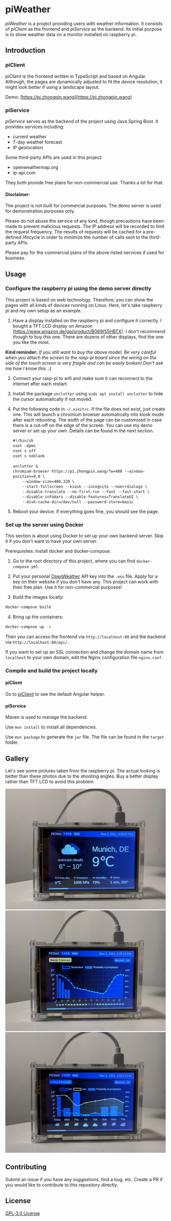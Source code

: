 # piWeather
*piWeather* is a project providing users with weather information.
It consists of *piClient* as the frontend and *piService* as the backend.
Its initial purpose is to show weather data on a monitor installed on raspberry pi.

## Introduction
### piClient
*piClient* is the frontend written in TypeScript and based on Angular.
Although, the pages are dynamically adjusted to fit the device resolution,
it might look better if using a landscape layout.

Demo: [https://pi.zhongpin.wang](https://pi.zhongpin.wang)

### piService
*piService* serves as the backend of the project using Java Spring Boot.
It provides services including:
- current weather
- 7-day weather forecast
- IP geolocation

Some third-party APIs are used in this project:
- openweathermap.org
- ip-api.com

They both provide free plans for non-commercial use. Thanks a lot for that.

#### Disclaimer:

The project is not built for commercial purposes.
The demo server is used for demonstration purposes only.

Please do not abuse the service of any kind,
though precautions have been made to prevent malicious requests.
The IP address will be recorded to limit the request frequency.
The results of requests will be cached for a pre-defined lifecycle
in order to minimize the number of calls sent to the third-party APIs.

Please pay for the commercial plans of the above-listed services if used for business.

## Usage
### Configure the raspberry pi using the demo server directly
This project is based on web technology.
Therefore, you can show the pages with all kinds of devices running on Linux.
Here, let's take raspberry pi and my own setup as an example.

1. Have a display installed on the raspberry pi and configure it correctly.
   I bought a TFT LCD display on Amazon (https://www.amazon.de/gp/product/B06W55HBTX).
   I don't recommend though to buy this one. There are dozens of other displays, find the one you like the most.

**Kind reminder:** *If you still want to buy the above model.*
*Be very careful when you attach the screen to the rasp-pi board since the wiring on the side of the touch screen is very fragile and can be easily broken! Don't ask me how I know this. :)*

2. Connect your rasp-pi to wifi and make sure it can reconnect to the internet after each restart.

3. Install the package `unclutter` using `sudo apt install unclutter` to hide the cursor automatically if not moved.

4. Put the following code in `~/.xinitrc`. If the file does not exist, just create one.
   This will launch a chromium browser automatically into kiosk mode after each rebooting.
   The width of the page can be customized in case there is a cut-off on the edge of the screen.
   You can use my demo server or set up your own. Details can be found in the next section.

    ```shell
    #!/bin/sh
    xset -dpms
    xset s off
    xset s noblank
    
    unclutter &
    chromium-browser https://pi.zhongpin.wang/?w=480 --window-position=0,0 \
        --window-size=480,320 \
        --start-fullscreen --kiosk --incognito --noerrdialogs \
        --disable-translate --no-first-run --fast --fast-start \
        --disable-infobars --disable-features=TranslateUI \
        --disk-cache-dir=/dev/null --password-store=basic
    ```
5. Reboot your device. If everything goes fine, you should see the page.

### Set up the server using Docker
This section is about using Docker to set up your own backend server.
Skip it if you don't want to have your own server.

Prerequisites: Install docker and docker-compose.

1. Go to the root directory of this project, where you can find `docker-compose.yml`.

2. Put your personal [OpenWeather](https://openweathermap.org/api) API key into the `.env` file.
   Apply for a key on their website if you don't have any.
   This project can work with their free plan. Use it for non-commercial purposes!

3. Build the images locally:
```bash
docker-compose build
```

4. Bring up the containers:
```bash
docker-compose up -d
```

Then you can access the frontend via `http://localhost:80`
and the backend via `http://localhost:80/api/`.

If you want to set up an SSL connection and change the domain name from `localhost` to your own domain,
edit the Nginx configuration file `nginx.conf`.

### Compile and build the project locally
#### piClient
Go to [piClient](./piClient) to see the default Angular helper.

#### piService
Maven is used to manage the backend.

Use `mvn install` to install all dependencies.

Use `mvn package` to generate the `jar` file. The file can be found in the `target` folder.

## Gallery
Let's see some pictures taken from the raspberry pi.
The actual looking is better than these photos due to the shooting angles.
Buy a better display rather than TFT LCD to avoid this problem.

![pi-weather-1](./docs/images/pi-weather-1.jpg "pi-weather-1")
![pi-weather-2](./docs/images/pi-weather-2.jpg "pi-weather-2")
![pi-weather-3](./docs/images/pi-weather-3.jpg "pi-weather-3")

## Contributing
Submit an issue if you have any suggestions, find a bug, etc. 
Create a PR if you would like to contribute to this repository directly.

## License
[GPL-3.0 License](./LICENSE)
